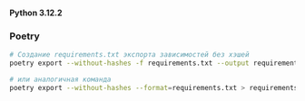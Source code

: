 #### Python 3.12.2

### Poetry
```Bash
# Создание requirements.txt экспорта зависимостей без хэшей
poetry export --without-hashes -f requirements.txt --output requirements.txt  

# или аналогичная команда
poetry export --without-hashes --format=requirements.txt > requirements.txt
```
